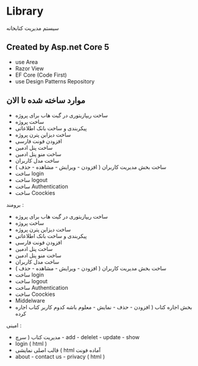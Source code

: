 # Library
سیستم مدیریت کتابخانه

## Created by Asp.net Core 5
- use Area
- Razor View
- EF Core (Code First)
- use Design Patterns Repository

## موارد ساخته شده تا الان
- ساخت ریپازیتوری در گیت هاب برای پروژه
- ساخت پروژه
- پیکربندی و ساخت بانک اطلاعاتی
- ساخت دیزاین پترن پروژه
- افزودن فونت فارسی
- ساخت پنل ادمین
- ساخت منو پنل ادمین
- ساخت مدل کاربران
- ساخت بخش مدیریت کاربران ( افزودن - ویرایش - مشاهده - حذف )
- ساخت login
- ساخت logout
- ساخت Authentication
- ساخت Coockies


برومند :
- ساخت ریپازیتوری در گیت هاب برای پروژه
- ساخت پروژه
- ساخت دیزاین پترن پروژه
- پیکربندی و ساخت بانک اطلاعاتی
- افزودن فونت فارسی
- ساخت پنل ادمین
- ساخت منو پنل ادمین
- ساخت مدل کاربران
- ساخت بخش مدیریت کاربران ( افزودن - ویرایش - مشاهده - حذف )
- ساخت login
- ساخت logout
- ساخت Authentication
- ساخت Coockies
- Middelware
- بخش اجاره کتاب ( افزودن - حذف - نمایش - معلوم باشه کدوم کاربر کتاب اجاره کرده


امینی :
- مدیریت کتاب ( سرچ - add - delelet - update - show
- login ( html )
- قالب اصلی نمایشی ( html آماده فونت
- about - contact us - privacy (  html )
